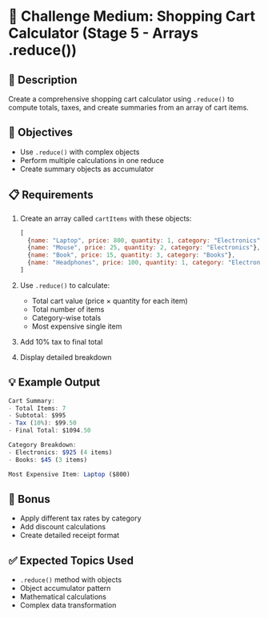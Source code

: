 # 🎯 Challenge Medium: Shopping Cart Calculator (Stage 5 - Arrays .reduce())

## 📝 Description

Create a comprehensive shopping cart calculator using `.reduce()` to compute totals, taxes, and create summaries from an array of cart items.

## 🎯 Objectives

- Use `.reduce()` with complex objects
- Perform multiple calculations in one reduce
- Create summary objects as accumulator

## 📋 Requirements

1. Create an array called `cartItems` with these objects:

   ```javascript
   [
     {name: "Laptop", price: 800, quantity: 1, category: "Electronics"},
     {name: "Mouse", price: 25, quantity: 2, category: "Electronics"},  
     {name: "Book", price: 15, quantity: 3, category: "Books"},
     {name: "Headphones", price: 100, quantity: 1, category: "Electronics"}
   ]
   ```

2. Use `.reduce()` to calculate:
   - Total cart value (price × quantity for each item)
   - Total number of items
   - Category-wise totals
   - Most expensive single item

3. Add 10% tax to final total

4. Display detailed breakdown

## 💡 Example Output

```javascript
Cart Summary:
- Total Items: 7
- Subtotal: $995
- Tax (10%): $99.50  
- Final Total: $1094.50

Category Breakdown:
- Electronics: $925 (4 items)
- Books: $45 (3 items)

Most Expensive Item: Laptop ($800)
```

## 🚀 Bonus

- Apply different tax rates by category
- Add discount calculations
- Create detailed receipt format

## ✅ Expected Topics Used

- `.reduce()` method with objects
- Object accumulator pattern
- Mathematical calculations
- Complex data transformation
